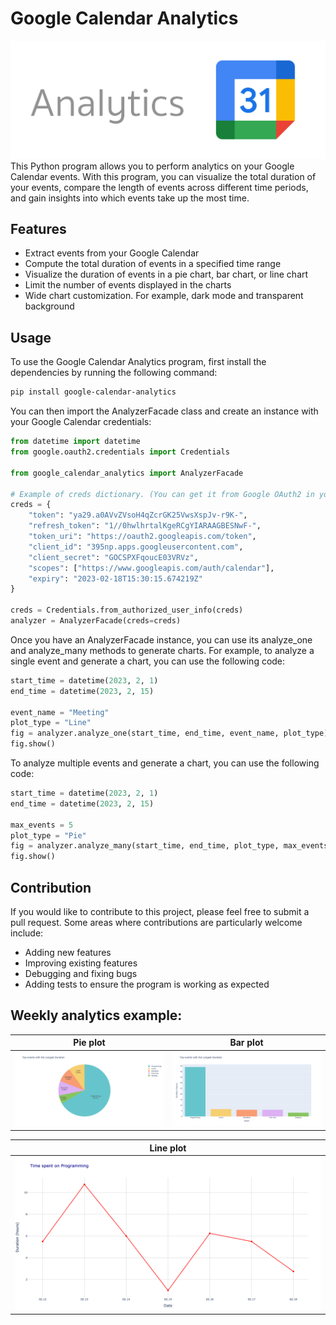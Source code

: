 # Google Calendar Analytics

![img](https://github.com/Berupor/Calendar-Analytics/blob/master/examples/Logo.png?raw=true)
This Python program allows you to perform analytics on your Google Calendar events. With this program, you can visualize
the total duration of your events, compare the length of events across different time periods, and gain insights into
which events take up the most time.

## Features

- Extract events from your Google Calendar
- Compute the total duration of events in a specified time range
- Visualize the duration of events in a pie chart, bar chart, or line chart
- Limit the number of events displayed in the charts
- Wide chart customization. For example, dark mode and transparent background

## Usage
To use the Google Calendar Analytics program, first install the dependencies by running the following command:

```bash
pip install google-calendar-analytics
```

You can then import the AnalyzerFacade class and create an instance with your Google Calendar credentials:

```python
from datetime import datetime
from google.oauth2.credentials import Credentials

from google_calendar_analytics import AnalyzerFacade

# Example of creds dictionary. (You can get it from Google OAuth2 in you web app)
creds = {
    "token": "ya29.a0AVvZVsoH4qZcrGK25VwsXspJv-r9K-",
    "refresh_token": "1//0hwlhrtalKgeRCgYIARAAGBESNwF-",
    "token_uri": "https://oauth2.googleapis.com/token",
    "client_id": "395np.apps.googleusercontent.com",
    "client_secret": "GOCSPXFqoucE03VRVz",
    "scopes": ["https://www.googleapis.com/auth/calendar"],
    "expiry": "2023-02-18T15:30:15.674219Z"
}

creds = Credentials.from_authorized_user_info(creds)
analyzer = AnalyzerFacade(creds=creds)
```

Once you have an AnalyzerFacade instance, you can use its analyze_one and analyze_many methods to generate charts. For example, to analyze a single event and generate a chart, you can use the following code:

```python
start_time = datetime(2023, 2, 1)
end_time = datetime(2023, 2, 15)

event_name = "Meeting"
plot_type = "Line"
fig = analyzer.analyze_one(start_time, end_time, event_name, plot_type)
fig.show()
```
To analyze multiple events and generate a chart, you can use the following code:

```python
start_time = datetime(2023, 2, 1)
end_time = datetime(2023, 2, 15)

max_events = 5
plot_type = "Pie"
fig = analyzer.analyze_many(start_time, end_time, plot_type, max_events)
fig.show()
```

## Contribution

If you would like to contribute to this project, please feel free to submit a pull request. Some areas where
contributions are particularly welcome include:

- Adding new features
- Improving existing features
- Debugging and fixing bugs
- Adding tests to ensure the program is working as expected

## Weekly analytics example:

|              Pie plot               |              Bar plot               |
|:-----------------------------------:|:-----------------------------------:|
| ![img](https://github.com/Berupor/Calendar-Analytics/blob/master/examples/plot_Pie_ploty.png?raw=true) | ![img](https://github.com/Berupor/Calendar-Analytics/blob/master/examples/plot_Bar_ploty.png?raw=true) |

|              Line plot               |                        
|:------------------------------------:|
| ![img](https://github.com/Berupor/Calendar-Analytics/blob/master/examples/plot_Line_ploty.png?raw=true) | 
 
